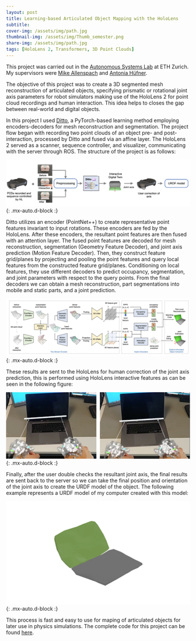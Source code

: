 ```yaml
---
layout: post
title: Learning-based Articulated Object Mapping with the HoloLens
subtitle: 
cover-img: /assets/img/path.jpg
thumbnail-img: /assets/img/Thumb_semester.png
share-img: /assets/img/path.jpg
tags: [HoloLens 2, Transformers, 3D Point Clouds]
---
```


This project was carried out in the [Autonomous Systems Lab](https://asl.ethz.ch) at ETH Zurich.
My supervisors were [Mike Allenspach](https://asl.ethz.ch/the-lab/people/person-detail.MjA2NTUy.TGlzdC8yMDMwLDEyMDExMzk5Mjg=.html) and [Antonia Hüfner](https://asl.ethz.ch/the-lab/people/person-detail.MjkyMTM4.TGlzdC8yMDMwLDEyMDExMzk5Mjg=.html).

The objective of this project was to create a 3D segmented mesh reconstruction of articulated objects, specifying prismatic or rotational joint axis parameters for robot simulators making use of the HoloLens 2 for point cloud recordings and human interaction. This idea helps to closes the gap between real-world and digital objects.

In this project I used [Ditto](https://github.com/UT-Austin-RPL/Ditto), a PyTorch-based learning method employing encoders-decoders for mesh reconstruction and segmentation.  The project flow began with recording two point clouds of an object pre- and post-interaction, processed by Ditto and fused via an affine layer. The HoloLens 2 served as a scanner, sequence controller, and visualizer, communicating with the server through ROS. The structure of the project is as follows:

![](/assets/img/Process_HoloLens.png){: .mx-auto.d-block :}

Ditto utilizes an encoder (PointNet++)  to create representative point features invariant to input rotations. These encoders are fed by the HoloLens. After these encoders, the resultant point features are then fused with an attention layer. The fused point features are decoded for mesh reconstruction, segmentation (Geometry Feature Decoder), and joint axis prediction (Motion Feature Decoder). Then, they construct feature grid/planes by projecting and pooling the point features and query local features from the constructed feature grid/planes. Conditioning on local features, they use different decoders to predict occupancy, segmentation, and joint parameters with respect to the query points. From the final decoders we can obtain a mesh reconstruction, part segmentations into mobile and static parts, and a joint prediction.


![](/assets/img/Ditto_Arch.png){: .mx-auto.d-block :}


These results are sent to the HoloLens for human correction of the joint axis prediction, this is performed using HoloLens interactive features as can be seen in the following figure:

![](/assets/img/Human_interaction.png){: .mx-auto.d-block :}

Finally, after the user double checks the resultant joint axis, the final results are sent back to the server so we can take the final position and orientation of the joint axis to create the URDF model of the object. The following example represents a URDF model of my computer created with this model:


![](/assets/img/URDF_GIF.gif){: .mx-auto.d-block :}


This process is fast and easy to use for maping of articulated objects for later use in physics simulations.
The complete code for this project can be found [here](https://github.com/DiegoMachain/ArticulatedObjectMapping/tree/main).